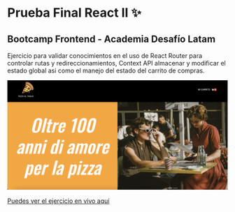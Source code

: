 # Prueba Final React II ✨
## Bootcamp Frontend - Academia Desafío Latam 

Ejercicio para validar conocimientos en el uso de React Router para controlar rutas y redireccionamientos, Context API almacenar y modificar el estado global asi como el manejo del estado del carrito de compras.

![Screen de ejercico](./public/pizza.png)

[Puedes ver el ejercicio en vivo aquí](https://prueba-react2.vercel.app/)
